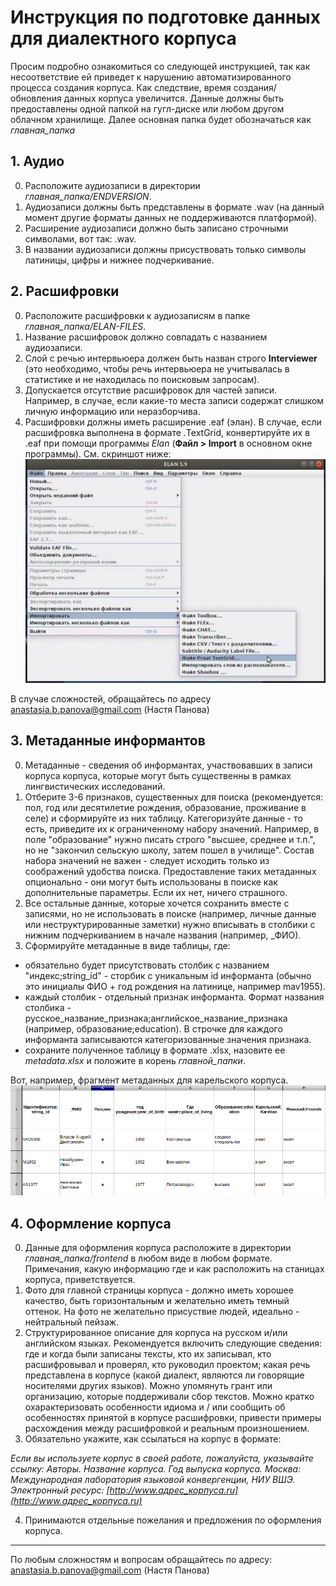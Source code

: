 # Инструкция по подготовке данных для диалектного корпуса
Просим подробно ознакомиться со следующей инструкцией, так как несоответствие ей приведет к нарушению автоматизированного процесса создания корпуса. Как следствие, время создания/обновления данных корпуса увеличится. Данные должны быть предоставлены одной папкой на гугл-диске или любом другом облачном хранилище. Далее основная папка будет обозначаться как *главная_папка*

## 1. Аудио
0. Расположите аудиозаписи в директории *главная_папка/ENDVERSION*.
1. Аудиозаписи должны быть представлены в формате .wav (на данный момент другие форматы данных не поддерживаются платформой).
2. Расширение аудиозаписи должно быть записано строчными символами, вот так: .wav.
3. В названии аудиозаписи должны присуствовать только символы латиницы, цифры и нижнее подчеркивание.

## 2. Расшифровки
0. Расположите расшифровки к аудиозаписям в папке *главная_папка/ELAN-FILES*.
1. Название расшифровок должно совпадать с названием аудиозаписи.
2. Слой с речью интервьюера должен быть назван строго **Interviewer** (это необходимо, чтобы речь интервьюера не учитывалась в статистике и не находилась по поисковым запросам). 
3. Допускается отсутствие расшифровок для частей записи. Например, в случае, если какие-то места записи содержат слишком личную информацию или неразборчива.
4. Расшифровки должны иметь расширение .eaf (элан). В случае, если расшифровка выполнена в формате .TextGrid, конвертируйте их в .eaf при помощи программы *Elan* (**Файл > Import** в основном окне программы). 
См. скриншот ниже:
![Картинка](elan.png)

В случае сложностей, обращайтесь по адресу [anastasia.b.panova@gmail.com]([anastasia.b.panova@gmail.com) (Настя Панова)

## 3. Метаданные информантов
0. Метаданные - сведения об информантах, участвовавших в записи корпуса корпуса, которые могут быть существенны в рамках лингвистических исследований.
1. Отберите 3-6 признаков, существенных для поиска (рекомендуется: пол, год или десятилетие рождения, образование, проживание в селе) и сформируйте из них таблицу. Категоризуйте данные - то есть, приведите их к ограниченному набору значений. Например, в поле "образование" нужно писать строго "высшее, среднее и  т.п.", но не "закончил сельскую школу, затем пошел в училище". Состав набора значений не важен - следует исходить только из соображений удобства поиска. Предоставление таких метаданных опционально - они могут быть использованы в поиске как дополнительные параметры. Если их нет, ничего страшного.
2. Все остальные данные, которые хочется сохранить вместе с записями, но не использовать в поиске (например, личные данные или неструктурированные заметки) нужно вписывать в столбики с нижним подчеркиванием в начале названия (например, \_ФИО).
3. Сформируйте метаданные в виде таблицы, где:
- обязательно будет присутствовать столбик с названием "индекс;string_id" - сторбик с уникальным id информанта (обычно это инициалы ФИО + год рождения на латинице, например mav1955).
- каждый столбик - отдельный признак информанта. Формат названия столбика - русское_название_признака;английское_название_признака (например, образование;education). В строчке для каждого информанта записываются категоризованные значения признака.
- сохраните полученное таблицу в формате .xlsx, назовите ее *metadata.xlsx* и положите в корень *главной_папки*. 

Вот, например, фрагмент метаданных для карельского корпуса.
![Картинка](metadata.png)


## 4. Оформление корпуса
0. Данные для оформления корпуса расположите в директории *главная_папка/frontend* в любом виде в любом формате. Примечания, какую информацию где и как расположить на станицах корпуса, приветствуется.
1. Фото для главной страницы корпуса - должно иметь хорошее качество, быть горизонтальным и желательно иметь темный оттенок. На фото не желательно присуствие людей, идеально - нейтральный пейзаж.
2. Структурированное описание для корпуса на русском и/или английском языках. Рекомендуется включить следующие сведения: где и когда были записаны тексты, кто их записывал, кто расшифровывал и проверял, кто руководил проектом; какая речь представлена в корпусе (какой диалект, являются ли говорящие носителями других языков). Можно упомянуть грант или организацию, которые поддерживали сбор текстов. Можно кратко охарактеризовать особенности идиома и / или сообщить об особенностях принятой в корпусе расшифровки, привести примеры расхождения между расшифровкой и реальным произношением. 
3. Обязательно укажите, как ссылаться на корпус в формате: 

*Если вы используете корпус в своей работе, пожалуйста, указывайте ссылку: Авторы. Название корпуса. Год выпуска корпуса. Москва: Международная лаборатория языковой конвергенции, НИУ ВШЭ. Электронный ресурс: [http://www.адрес_корпуса.ru](http://www.адрес_корпуса.ru)*

4. Принимаются отдельные пожелания и предложения по оформления корпуса.

__________________________________________
По любым сложностям и вопросам обращайтесь по адресу: [anastasia.b.panova@gmail.com]([anastasia.b.panova@gmail.com) (Настя Панова)
